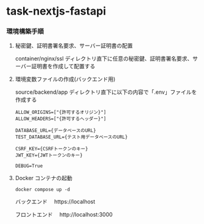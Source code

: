 # task-nextjs-fastapi

### 環境構築手順

1. 秘密鍵、証明書署名要求、サーバー証明書の配置

   container/nginx/ssl ディレクトリ直下に任意の秘密鍵、証明書署名要求、サーバー証明書を作成して配置する

2. 環境変数ファイルの作成(バックエンド用)

   source/backend/app ディレクトリ直下に以下の内容で「.env」ファイルを作成する

   ```
   ALLOW_ORIGINS=["{許可するオリジン}"]
   ALLOW_HEADERS=["{許可するヘッダー}"]

   DATABASE_URL={データベースのURL}
   TEST_DATABASE_URL={テスト用データベースのURL}

   CSRF_KEY={CSRFトークンのキー}
   JWT_KEY={JWTトークンのキー}

   DEBUG=True
   ```

3. Docker コンテナの起動

   `docker compose up -d`

   バックエンド　 https://localhost

   フロントエンド　 http://localhost:3000
